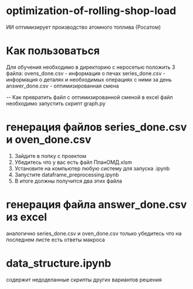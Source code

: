 # optimization-of-rolling-shop-load
ИИ оптимизирует производство атомного топлива (Росатом)

# Как пользоваться
Для обучения необходимо в директорию с неросетью положить 3 файла:
ovens_done.csv - информация о печах
series_done.csv - информация о деталях и необходимых операциях с ними за день
answer_done.csv - оптимизированная смена

-- Как превратить файл с оптимизированной сменой в excel файл
необходимо запустить скрипт graph.py

# генерация файлов series_done.csv и oven_done.csv 
1) Зайдите в попку с проектом
2) Убедитесь что у вас есть файл ПланОМД.xlsm
3) Установите на компьютер любую систему для запуска .ipynb
4) Запустите dataframe_preprocessing.ipynb
5) В итоге должны получится два этих файла

# генерация файла answer_done.csv из excel
аналогично series_done.csv и oven_done.csv только убедитесь что на последнем листе есть ответы макроса

# data_structure.ipynb
содержит недоделанные скрипты других вариантов решения
